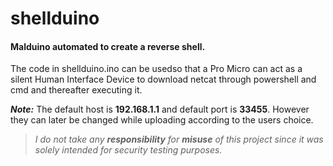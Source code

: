 # shellduino
#### Malduino automated to create a reverse shell.
The code in shellduino.ino can be 
usedso that a Pro Micro can act as a silent Human Interface Device to download netcat through powershell and cmd and thereafter executing it.

***Note:***
The default host is **192.168.1.1** and default port is **33455**.
However they can later be changed while uploading according to the users choice.
> _I do not take any **responsibility** for **misuse** of this project since it was solely intended for security testing purposes._
